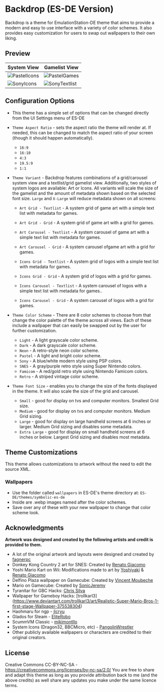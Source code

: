 # Backdrop (ES-DE Version)
Backdrop is a theme for EmulationStation-DE theme that aims to provide a modern and easy to use interface with a variety of color schemes. It also provides easy customization for users to swap out wallpapers to their own liking.

## **Preview**

| System View | Gamelist View |
| --- | --- |
|![PastelIcons](https://github.com/Siddy212/symbolic-es-de/assets/60283021/e43e9463-c0fc-4e65-a743-40165f119656)|![PastelGames](https://github.com/Siddy212/symbolic-es-de/assets/60283021/3c65c869-f339-48aa-ac66-22f71d2b0217)|
|![SonyIcons](https://github.com/Siddy212/symbolic-es-de/assets/60283021/a1deaabb-29ff-4ff2-9f48-d7912b18e803)|![SonyTextlist](https://github.com/Siddy212/symbolic-es-de/assets/60283021/3e2c5351-c966-42b9-8977-74eb933e9df6)|



## **Configuration Options**

- This theme has a simple set of options that can be changed directly from the UI Settings menu of ES-DE
- `Theme Aspect Ratio` - sets the aspect ratio the theme will render at. If needed, this can be changed to match the aspect ratio of your screen (though it should happen automatically).
   - `16:9`
   - `16:10`
   - `4:3`
   - `19.5:9`
   - `1:1`
     
- `Theme Variant` - Backdrop features combinations of a grid/carousel system view and a textlist/grid gamelist view. Additionally, two styles of system logos are available: Art or Icons. All variants will scale the size of the gamelist and the amount of metadata shown based on the selected font size. `Large` and `X-Large` will reduce metadata shown on all screens:
  
   - `Art Grid - Textlist` - A system grid of game art with a simple text list with metadata for games.

   - `Art Grid - Grid` - A system grid of game art with a grid for games.
     
   - `Art Carousel - Textlist` - A system carousel of game art with a simple text list with metadata for games.
 
   - `Art Carousel - Grid` - A system carousel ofgame art with a grid for games.
     
   - `Icons Grid - Textlist` - A system grid of logos with a simple text list with metadata for games.

   - `Icons Grid - Grid` - A system grid of logos with a grid for games.
     
   - `Icons Carousel - Textlist` - A system carousel of logos with a simple text list with metadata for games..
 
   - `Icons Carousel - Grid` - A system carousel of logos with a grid for games.

- `Theme Color Scheme` - There are 8 color schemes to choose from that change the color palette of the theme across all views. Each of these include a wallpaper that can easily be swapped out by the user for further customization. 
  
   - `Light` - A light grayscale color scheme.
   - `Dark` - A dark grayscale color scheme.
   - `Neon` - A retro-style neon color scheme.
   - `Pastel` - A light and bright color scheme.
   - `Sony` - A blue/white modern style using PSP colors.
   - `SNES` - A gray/purple retro style using Super Nintendo colors.
   - `Famicom` - A red/gold retro style using Nintendo Famicom colors.
   - `Retro` - A striped vintage color scheme.
 
- `Theme Font Size` - enables you to change the size of the fonts displayed in the theme. It will also scale the size of the grid and carousel.
   - `Small` - good for display on tvs and computer monitors. Smallest Grid size.
   - `Medium` - good for display on tvs and computer monitors. Medium Grid sizing.
   - `Large` - good for display on large handheld screens at 6 inches or larger. Medium Grid sizing and disables some metadata.
   - `Extra Large` - good for display on small handheld screens at 6 inches or below. Largest Grid sizing and disables most metadata.


## **Theme Customizations**

This theme allows customizations to artwork without the need to edit the source XML. 

### Wallpapers
- Use the folder called `wallpapers` in ES-DE's theme directory at: `ES-DE/themes/symbolic-es-de`
- Inside are .webp images named after the color schemes.
- Save over any of these with your new wallpaper to change that color scheme look.


## **Acknowledgments**

**Artwork was designed and created by the following artists and credit is provided to them.**
   - A lot of the original artwork and layouts were designed and created by [fagnerpc](https://github.com/fagnerpc)
   - Donkey Kong Country 2 art for SNES: Created by [Renato Giacomo](https://www.artstation.com/renatogiacomini)
   - Yoshi Mario Kart on Wii: Modifications made to art by [Yoshiyaki](https://www.deviantart.com/yoshiyaki) & [Renato Giacomo](https://www.artstation.com/renatogiacomini)
   - Delfino Plaza wallpaper on Gamecube: Created by [Vincent Moubeche](https://www.artstation.com/artwork/Xn4Xo3)
   - Mario on Gamecube: Created by [SonicJeremy](https://www.deviantart.com/sonicjeremy)
   - Tyranitar for GBC Hacks: [Chris Silva](https://www.artstation.com/artwork/obBlyB)
   - Wallpaper for Gameboy Hacks: [trollkarl3] (https://www.deviantart.com/trollkarl3/art/Realistic-Super-Mario-Bros-1-first-stage-Wallpaper-375538304)
   - Haohmaru for ngp - [jlcryu](https://www.deviantart.com/jlcryu/art/Haohmaru-919703925)
   - Glados for Steam - [EliteRobo](https://www.deviantart.com/eliterobo/art/Portal-SFM-Simple-GLaDOS-Render-794265716)
   - ScummVM Classic - [mikimontllo](https://twitter.com/mikimontllo)
   - System Icons (Dragon32, BBCMicro, etc) - [PangolinWrestler](https://github.com/PangolinWrestler)
   - Other publicly available wallpapers or characters are credited to their original creators.
     
## **License**
Creative Commons CC-BY-NC-SA - https://creativecommons.org/licenses/by-nc-sa/2.0/
You are free to share and adapt this theme as long as you provide attribution back to me (and the above credits) as well share any updates you make under the same licence terms.

